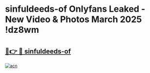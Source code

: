 # sinfuldeeds-of Onlyfans Leaked - New Video & Photos March 2025 !dz8wm

# <h2><a href="https://g3ao8e.iuczelnia.edu.pl?title=sinfuldeeds-of&ref=dz8wm">🔗👉 🔴 sinfuldeeds-of</a></h2>

[![acn](https://github.com/user-attachments/assets/0f9c940e-d8b0-45ae-aac7-cd30a18b3e1c)](https://g3ao8e.iuczelnia.edu.pl?title=sinfuldeeds-of&ref=dz8wm)

